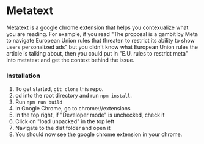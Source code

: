 # Metatext

Metatext is a google chrome extension that helps you contexualize what you are reading. 
For example, if you read "The proposal is a gambit by Meta to navigate European Union rules that threaten to restrict its ability to show users personalized ads" but you didn't know what European Union rules the article is talking about, then you could put in
"E.U. rules to restrict meta" into metatext and get the context behind the issue.

### Installation
1. To get started, ```git clone``` this repo.
2. cd into the root directory and run ```npm install```.
3. Run ```npm run build```
4. In Google Chrome, go to chrome://extensions
5. In the top right, if "Developer mode" is unchecked, check it
6. Click on "load unpacked" in the top left
7. Navigate to the dist folder and open it
8. You should now see the google chrome extension in your chrome.